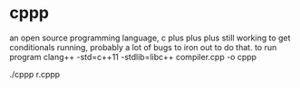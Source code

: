 # cppp
an open source programming language, c plus plus plus
still working to get conditionals running, probably a lot of bugs to iron out to do that. 
to run program 
clang++ -std=c++11 -stdlib=libc++ compiler.cpp -o cppp

 ./cppp r.cppp
 
